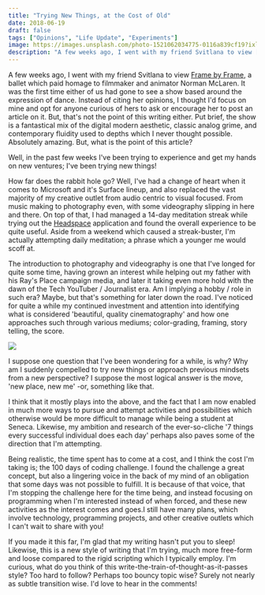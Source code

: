 ```yaml
---
title: "Trying New Things, at the Cost of Old"
date: 2018-06-19
draft: false
tags: ["Opinions", "Life Update", "Experiments"]
image: https://images.unsplash.com/photo-1521062034775-0116a839cf19?ixlib=rb-0.3.5&ixid=eyJhcHBfaWQiOjEyMDd9&s=865b97f1c893dc372572bed1c628fab1&dpr=1&auto=format&fit=crop&w=1000&q=80&cs=tinysrgb
description: "A few weeks ago, I went with my friend Svitlana to view [Frame by Frame](https://national.ballet.ca/Productions/2017-18-Season/Frame-by-Frame), a ballet which paid homage to filmmaker and animator Norman McLaren. It was the first time either of us had gone to see a show based around the expression of dance. Instead of citing her opinions, I thought I'd focus on mine and opt for anyone curious of hers to ask or encourage her to post an article on it. But, that's not the point of this writing either. Put brief, the show is a fantastical mix of the digital modern aesthetic, classic analog grime, and contemporary fluidity used to depths which I never thought possible. Absolutely amazing. But, what is the point of this article?"
---
```


A few weeks ago, I went with my friend Svitlana to view [Frame by Frame](https://national.ballet.ca/Productions/2017-18-Season/Frame-by-Frame), a ballet which paid homage to filmmaker and animator Norman McLaren. It was the first time either of us had gone to see a show based around the expression of dance. Instead of citing her opinions, I thought I'd focus on mine and opt for anyone curious of hers to ask or encourage her to post an article on it. But, that's not the point of this writing either. Put brief, the show is a fantastical mix of the digital modern aesthetic, classic analog grime, and contemporary fluidity used to depths which I never thought possible. Absolutely amazing. But, what is the point of this article?

Well, in the past few weeks I've been trying to experience and get my hands on new ventures; I've been trying new things!

How far does the rabbit hole go? Well, I've had a change of heart when it comes to Microsoft and it's Surface lineup, and also replaced the vast majority of my creative outlet from audio centric to visual focused. From music making to photography even, with some videography slipping in here and there. On top of that, I had managed a 14-day meditation streak while trying out the [Headspace](https://www.headspace.com/) application and found the overall experience to be quite useful. Aside from a weekend which caused a streak-buster, I'm actually attempting daily meditation; a phrase which a younger me would scoff at.

The introduction to photography and videography is one that I've longed for quite some time, having grown an interest while helping out my father with his Ray's Place campaign media, and later it taking even more hold with the dawn of the Tech YouTuber / Journalist era. Am I implying a hobby / role in such era? Maybe, but that's something for later down the road. I've noticed for quite a while my continued investment and attention into identifying what is considered 'beautiful, quality cinematography' and how one approaches such through various mediums; color-grading, framing, story telling, the score.

[![](https://images.unsplash.com/photo-1502514276381-1ea51dfe201c?ixlib=rb-0.3.5&ixid=eyJhcHBfaWQiOjEyMDd9&s=a2ccd2211cb2630bce7ac54ba1b6cc58&dpr=1&auto=format&fit=crop&w=1000&q=80&cs=tinysrgb)](https://unsplash.com/@omgitsyeshi)

I suppose one question that I've been wondering for a while, is why? Why am I suddenly compelled to try new things or approach previous mindsets from a new perspective? I suppose the most logical answer is the move, 'new place, new me' -or, something like that.

I think that it mostly plays into the above, and the fact that I am now enabled in much more ways to pursue and attempt activities and possibilities which otherwise would be more difficult to manage while being a student at Seneca. Likewise, my ambition and research of the ever-so-cliche '7 things every successful individual does each day' perhaps also paves some of the direction that I'm attempting.

Being realistic, the time spent has to come at a cost, and I think the cost I'm taking is; the 100 days of coding challenge. I found the challenge a great concept, but also a lingering voice in the back of my mind of an obligation that some days was not possible to fulfill. It is because of that voice, that I'm stopping the challenge here for the time being, and instead focusing on programming when I'm interested instead of when forced, and these new activities as the interest comes and goes.I still have many plans, which involve technology, programming projects, and other creative outlets which I can't wait to share with you!

If you made it this far, I'm glad that my writing hasn't put you to sleep! Likewise, this is a new style of writing that I'm trying, much more free-form and loose compared to the rigid scripting which I typically employ. I'm curious, what do you think of this write-the-train-of-thought-as-it-passes style? Too hard to follow? Perhaps too bouncy topic wise? Surely not nearly as subtle transition wise. I'd love to hear in the comments!
